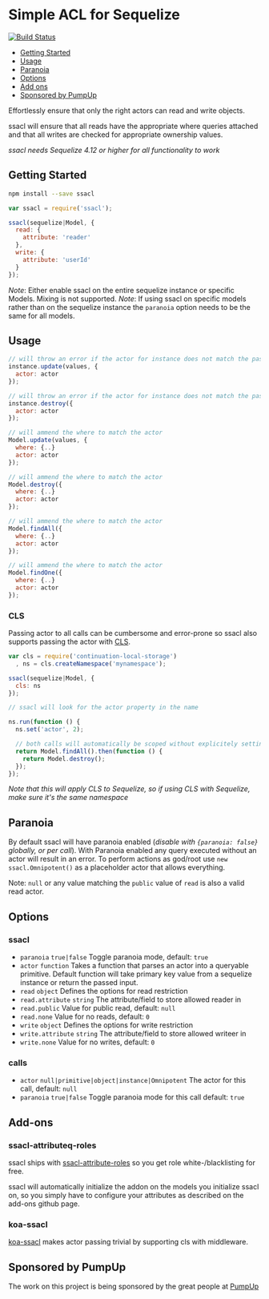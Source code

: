 # Simple ACL for Sequelize

[![Build Status](https://travis-ci.org/pumpupapp/ssacl.svg?branch=master)](https://travis-ci.org/pumpupapp/ssacl)

- [Getting Started](#getting-started)
- [Usage](#usage)
- [Paranoia](#paranoia)
- [Options](#options)
- [Add ons](#add-ons)
- [Sponsored by PumpUp](#pumpup)

Effortlessly ensure that only the right actors can read and write objects.

ssacl will ensure that all reads have the appropriate where queries attached and that all writes are checked for appropriate ownership values.

*ssacl needs Sequelize 4.12 or higher for all functionality to work*

## Getting Started

```sh
npm install --save ssacl
```

```js
var ssacl = require('ssacl');

ssacl(sequelize|Model, {
  read: {
    attribute: 'reader'
  },
  write: {
    attribute: 'userId'
  }
});
```

*Note*: Either enable ssacl on the entire sequelize instance or specific Models. Mixing is not supported.
*Note*: If using ssacl on specific models rather than on the sequelize instance the `paranoia` option needs to be the same for all models.

## Usage

```js
// will throw an error if the actor for instance does not match the passed actor
instance.update(values, {
  actor: actor
});

// will throw an error if the actor for instance does not match the passed actor
instance.destroy({
  actor: actor
});

// will ammend the where to match the actor
Model.update(values, {
  where: {..}
  actor: actor
});

// will ammend the where to match the actor
Model.destroy({
  where: {..}
  actor: actor
});

// will ammend the where to match the actor
Model.findAll({
  where: {..}
  actor: actor
});

// will ammend the where to match the actor
Model.findOne({
  where: {..}
  actor: actor
});
```

### CLS

Passing actor to all calls can be cumbersome and error-prone so ssacl also supports passing the actor with [CLS](https://github.com/othiym23/node-continuation-local-storage).

```js
var cls = require('continuation-local-storage')
  , ns = cls.createNamespace('mynamespace');

ssacl(sequelize|Model, {
  cls: ns
});

// ssacl will look for the actor property in the name

ns.run(function () {
  ns.set('actor', 2);

  // both calls will automatically be scoped without explicitely setting actor
  return Model.findAll().then(function () {
    return Model.destroy();
  });
});
```

*Note that this will apply CLS to Sequelize, so if using CLS with Sequelize, make sure it's the same namespace*

## Paranoia

By default ssacl will have paranoia enabled (_disable with `{paranoia: false}` globally, or per call_).
With Paranoia enabled any query executed without an actor will result in an error.
To perform actions as god/root use `new ssacl.Omnipotent()` as a placeholder actor that allows everything.

Note: `null` or any value matching the `public` value of `read` is also a valid read actor.

## Options

### ssacl

- `paranoia` `true|false` Toggle paranoia mode, default: `true`
- `actor` `function` Takes a function that parses an actor into a queryable primitive. Default function will take primary key value from a sequelize instance or return the passed input.
- `read` `object` Defines the options for read restriction
- `read.attribute` `string` The attribute/field to store allowed reader in
- `read.public` Value for public read, default: `null`
- `read.none` Value for no reads, default: `0`
- `write` `object` Defines the options for write restriction
- `write.attribute` `string` The attribute/field to store allowed writeer in
- `write.none` Value for no writes, default: `0`

### calls

- `actor` `null|primitive|object|instance|Omnipotent` The actor for this call, default: `null`
- `paranoia` `true|false` Toggle paranoia mode for this call default: `true`

## Add-ons

### ssacl-attributeq-roles

ssacl ships with [ssacl-attribute-roles](https://github.com/mickhansen/ssacl-attribute-roles) so you get role white-/blacklisting for free.

ssacl will automatically initialize the addon on the models you initialize ssacl on, so you simply have to configure your attributes as described on the add-ons github page.

### koa-ssacl

[koa-ssacl](https://github.com/mickhansen/koa-ssacl) makes actor passing trivial by supporting cls with middleware.

## Sponsored by PumpUp

The work on this project is being sponsored by the great people at [PumpUp](http://pumpup.co/)
